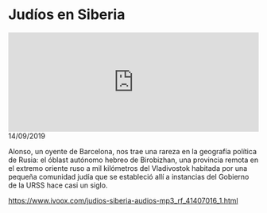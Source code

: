 # Judíos en Siberia
<iframe id='audio_88903085' frameborder='0' allowfullscreen='' scrolling='no' height='200' style='width:100%;' src='https://www.ivoox.com/player_ej_41407016_6_1.html' loading='lazy'></iframe>14/09/2019

Alonso, un oyente de Barcelona, nos trae una rareza en la geografía política de Rusia: el óblast autónomo hebreo de Birobizhan, una provincia remota en el extremo oriente ruso a mil kilómetros del Vladivostok habitada por una pequeña comunidad judía que se estableció allí a instancias del Gobierno de la URSS hace casi un siglo. 

 

https://www.ivoox.com/judios-siberia-audios-mp3_rf_41407016_1.html
